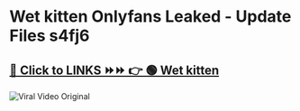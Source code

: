 
 # Wet kitten Onlyfans Leaked - Update Files s4fj6

## <h2><a href="https://clipsfans.com/Wet_kitten&ref=git">🔗 Click to LINKS ⏩⏩ 👉 🟢 Wet kitten </a></h2>

<a href="https://clipsfans.com/Wet_kitten&ref=git" rel="nofollow" data-target="animated-image.originalLink"><img src="https://i.ibb.co.com/xMMVF88/686577567.gif" alt="Viral Video Original" style="max-width: 100%; display: inline-block;" data-target="animated-image.originalImage"></a>

